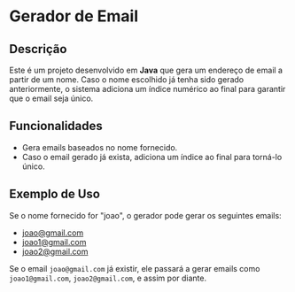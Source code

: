 # Gerador de Email

## Descrição

Este é um projeto desenvolvido em **Java** que gera um endereço de email a partir de um nome. Caso o nome escolhido já tenha sido gerado anteriormente, o sistema adiciona um índice numérico ao final para garantir que o email seja único.

## Funcionalidades

- Gera emails baseados no nome fornecido.
- Caso o email gerado já exista, adiciona um índice ao final para torná-lo único.

## Exemplo de Uso

Se o nome fornecido for "joao", o gerador pode gerar os seguintes emails:

- joao@gmail.com
- joao1@gmail.com
- joao2@gmail.com

Se o email `joao@gmail.com` já existir, ele passará a gerar emails como `joao1@gmail.com`, `joao2@gmail.com`, e assim por diante.
